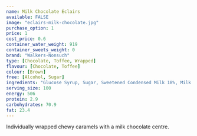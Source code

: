 ```yaml
---
name: Milk Chocolate Eclairs
available: FALSE
image: "eclairs-milk-chocolate.jpg"
purchase_option: 1
price: 1
cost_price: 0.6
container_water_weight: 919
container_sweets_weight: 0
brand: "Walkers-Nonsuch"
type: [Chocolate, Toffee, Wrapped]
flavour: [Chocolate, Toffee]
colour: [Brown]
free: [Alcohol, Sugar]
ingredients: "Glucose Syrup, Sugar, Sweetened Condensed Milk 18%, Milk Chocolate 16% ((Cocoa Solids 35%, Milk Solids 14%), Sugar, Cocoa Mass 36%, Whole Milk Powder 15%, Soya Lecithin, Vanilline Flavour), Vegetable Oil (Palm Oil), Butter 4%, Salt, Molasses, Emulsifier (E471), Flavourings"
serving_size: 100
energy: 506
protein: 2.9
carbohydrates: 70.9
fat: 23.4
---
```

Individually wrapped chewy caramels with a milk chocolate centre.